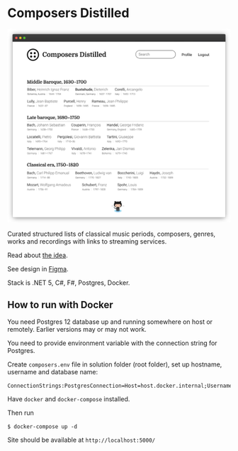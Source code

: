 # Composers Distilled

![Screenshot](Docs/screenshot.png)

Curated structured lists of classical music periods, composers, genres, works and recordings with links to streaming services.

Read about [the idea](Docs/idea.md).

See design in [Figma](https://www.figma.com/file/YNiFyHcnkGEP7afuYFAinX/Composers?node-id=0%3A1).

Stack is .NET 5, C#, F#, Postgres, Docker.

## How to run with Docker

You need Postgres 12 database up and running somewhere on host or remotely. Earlier versions may or may not work.

You need to provide environment variable with the connection string for Postgres. 

Create `composers.env` file in solution folder (root folder), set up hostname, username and database name:

```
ConnectionStrings:PostgresConnection=Host=host.docker.internal;Username=foobar;Database=composers
```

Have `docker` and `docker-compose` installed.

Then run

```shell
$ docker-compose up -d
```

Site should be available at `http://localhost:5000/`